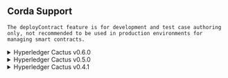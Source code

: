 Corda Support
-----------------

```{note}
The deployContract feature is for development and test case authoring only, not recommended to be used in production environments for managing smart contracts.
```

<details>
  <summary>Hyperledger Cactus v0.6.0</summary>

  | Corda version | deployContract* | invokeContract | runTransaction |
  | --- | :---: | :---: | :---: |
  | Corda 4.5 | ✅ [test](https://github.com/hyperledger/cactus/blob/v0.6.0/packages/cactus-plugin-ledger-connector-corda/src/test/typescript/integration/deploy-cordapp-jars-to-nodes.test.ts) | ✅ [test](https://github.com/hyperledger/cactus/blob/v0.6.0/packages/cactus-plugin-ledger-connector-corda/src/test/typescript/integration/jvm-kotlin-spring-server.test.ts) | ✅ [test](https://github.com/hyperledger/cactus/blob/v0.6.0/packages/cactus-plugin-ledger-connector-corda/src/test/typescript/integration/jvm-kotlin-spring-server.test.ts)  |

</details>

<details>
  <summary>Hyperledger Cactus v0.5.0</summary>

  | Corda version | deployContract* | invokeContract | runTransaction |
  | --- | :---: | :---: | :---: |
  | Corda 4.5 | ✅ [test](https://github.com/hyperledger/cactus/blob/v0.5.0/packages/cactus-plugin-ledger-connector-corda/src/test/typescript/integration/deploy-cordapp-jars-to-nodes.test.ts) | ✅ [test](https://github.com/hyperledger/cactus/blob/v0.5.0/packages/cactus-plugin-ledger-connector-corda/src/test/typescript/integration/jvm-kotlin-spring-server.test.ts) | ✅ [test](https://github.com/hyperledger/cactus/blob/v0.5.0/packages/cactus-plugin-ledger-connector-corda/src/test/typescript/integration/jvm-kotlin-spring-server.test.ts) |

</details>

<details>
  <summary>Hyperledger Cactus v0.4.1</summary>

  | Corda version | deployContract* | invokeContract | runTransaction |
  | --- | :---: | :---: | :---: |
  | Corda 4.5 | ✅ [test](https://github.com/hyperledger/cactus/blob/v0.4.1/packages/cactus-plugin-ledger-connector-corda/src/test/typescript/integration/deploy-cordapp-jars-to-nodes.test.ts) | ✅ [test](https://github.com/hyperledger/cactus/blob/v0.4.1/packages/cactus-plugin-ledger-connector-corda/src/test/typescript/integration/jvm-kotlin-spring-server.test.ts) | ✅ [test](https://github.com/hyperledger/cactus/blob/v0.4.1/packages/cactus-plugin-ledger-connector-corda/src/test/typescript/integration/jvm-kotlin-spring-server.test.ts) |

</details>

<br>